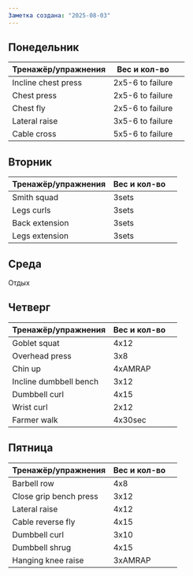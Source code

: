 ```yaml
---
Заметка создана: "2025-08-03"
---
```

## Понедельник
| Тренажёр/упражнения | Вес и кол-во     |     |
| :------------------ | ---------------- | --- |
| Incline chest press | 2x5-6 to failure |     |
| Chest press         | 2x5-6 to failure |     |
| Chest fly           | 2x5-6 to failure |     |
| Lateral raise       | 3x5-6 to failure |     |
| Cable cross         | 5x5-6 to failure |     |

## Вторник
| Тренажёр/упражнения | Вес и кол-во |     |
| :------------------ | ------------ | --- |
| Smith squad         | 3sets        |     |
| Legs curls          | 3sets        |     |
| Back extension      | 3sets        |     |
| Legs extension      | 3sets        |     |

## Среда
Отдых

## Четверг
| Тренажёр/упражнения    | Вес и кол-во |     |
| :--------------------- | ------------ | --- |
| Goblet squat           | 4x12         |     |
| Overhead press         | 3x8          |     |
| Chin up                | 4xAMRAP      |     |
| Incline dumbbell bench | 3x12         |     |
| Dumbbell curl          | 4x15         |     |
| Wrist curl             | 2x12         |     |
| Farmer walk            | 4x30sec      |     |


## Пятница
| Тренажёр/упражнения    | Вес и кол-во |     |
| :--------------------- | ------------ | --- |
| Barbell row            | 4x8          |     |
| Close grip bench press | 3x12         |     |
| Lateral raise          | 4x12         |     |
| Cable reverse fly      | 4x15         |     |
| Dumbbell curl          | 3x10         |     |
| Dumbbell shrug         | 4x15         |     |
| Hanging knee raise     | 3xAMRAP      |     |
